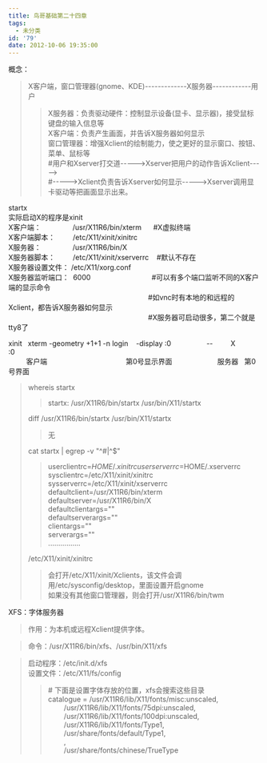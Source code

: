 ```yaml
---
title: 鸟哥基础第二十四章
tags:
  - 未分类
id: '79'
date: 2012-10-06 19:35:00
---
```


概念：  

> X客户端，窗口管理器(gnome、KDE)-------------X服务器------------用户  
> 
> > X服务器：负责驱动硬件：控制显示设备(显卡、显示器)，接受鼠标键盘的输入信息等  
> > X客户端：负责产生画面，并告诉X服务器如何显示  
> > 窗口管理器：增强Xclient的绘制能力，使之更好的显示窗口、按钮、菜单、鼠标等  
> > #用户和Xserver打交道----->Xserver把用户的动作告诉Xclient----->  
> > #----->Xclient负责告诉Xserver如何显示----->Xserver调用显卡驱动等把画面显示出来。  
> 
>   

startx  
实际启动X的程序是xinit  
X客户端：                /usr/X11R6/bin/xterm      #X虚拟终端  
X客户端脚本：         /etc/X11/xinit/xinitrc  
X服务器：                /usr/X11R6/bin/X  
X服务器脚本：         /etc/X11/xinit/xserverrc    #默认不存在  
X服务器设置文件： /etc/X11/xorg.conf  
X服务器监听端口：  6000                               #可以有多个端口监听不同的X客户端的显示命令  
                                                                       #如vnc时有本地的和远程的Xclient，都告诉X服务器如何显示  
                                                                       #X服务器可启动很多，第二个就是tty8了  
  
xinit   xterm -geometry +1+1 -n login    -display :0                  --         X           :0  
         客户端                                        第0号显示界面                       服务器   第0号界面  

>   
> whereis startx  
> 
> > startx: /usr/X11R6/bin/startx /usr/bin/X11/startx  
> 
> diff /usr/X11R6/bin/startx /usr/bin/X11/startx  
> 
> > 无  
> 
> cat startx | egrep -v "^#|^$"  
> 
> > userclientrc=$HOME/.xinitrc  
> > userserverrc=$HOME/.xserverrc  
> > sysclientrc=/etc/X11/xinit/xinitrc  
> > sysserverrc=/etc/X11/xinit/xserverrc  
> > defaultclient=/usr/X11R6/bin/xterm  
> > defaultserver=/usr/X11R6/bin/X  
> > defaultclientargs=""  
> > defaultserverargs=""  
> > clientargs=""  
> > serverargs=""  
> > ................  
> 
> /etc/X11/xinit/xinitrc  
> 
> > 会打开/etc/X11/xinit/Xclients，该文件会调用/etc/sysconfig/desktop，里面设置开启gnome  
> > 如果没有其他窗口管理器，则会打开/usr/X11R6/bin/twm  
> 
>   

>   

XFS：字体服务器  

> 作用：为本机或远程Xclient提供字体。  

> 命令：/usr/X11R6/bin/xfs、/usr/bin/X11/xfs  

> 启动程序：/etc/init.d/xfs  
> 设置文件：/etc/X11/fs/config  
> 
> > \# 下面是设置字体存放的位置，xfs会搜索这些目录  
> > catalogue = /usr/X11R6/lib/X11/fonts/misc:unscaled,  
> >         /usr/X11R6/lib/X11/fonts/75dpi:unscaled,  
> >         /usr/X11R6/lib/X11/fonts/100dpi:unscaled,  
> >         /usr/X11R6/lib/X11/fonts/Type1,  
> >         /usr/share/fonts/default/Type1,  
> >         ,  
> >         /usr/share/fonts/chinese/TrueType  
> >